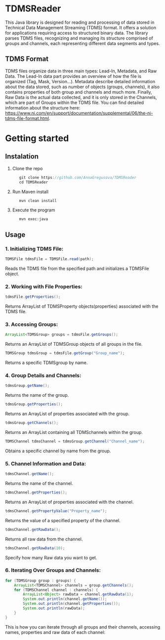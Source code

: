 # TDMSReader
This Java library is designed for reading and processing of data stored in Technical Data Management Streaming (TDMS) format. It offers a  solution for applications requiring access to structured binary data. The library parses TDMS files, recognizing and managing its structure comprised of groups and channels, each representing different data segments and types.

## TDMS Format
TDMS files organize data in three main types: Lead-In, Metadata, and Raw Data. The Lead-In data part provides an overview of how the file is organized (Tag, Mask, Version...). Metadata describe detailed information about the data stored, such as number of objects (groups, channels), it also contains properties of both group and channels and much more. Finally, Raw Data is the actual data collected, and it is only stored in the Channels, which are part of Groups within the TDMS file. You can find detailed information about the structure here: https://www.ni.com/en/support/documentation/supplemental/06/the-ni-tdms-file-format.html.

# Getting started

## Instalation
1. Clone the repo
   ```java
      git clone https://github.com/AnnaGregusova/TDMSReader
      cd TDMSReader
   ```
2. Run Maven install
   ```java
      mvn clean install
   ```
3. Execute the program
   ```java
      mvn exec:java
   ```
## Usage

### **1. Initializing TDMS File:**
```java
TDMSFile tdmsFile = TDMSFile.read(path);
```
Reads the TDMS file from the specified path and initializes a TDMSFile object.

### **2. Working with File Properties:**
```java
tdmsFile.getProperties();
```
Returns ArrayList of TDMSProperty objects(properties) associated with the TDMS file.

### **3. Accessing Groups:**
```java
ArrayList<TDMSGroup> groups = tdmsFile.getGroups();
```
Returns an ArrayList of TDMSGroup objects of all groups in the file.
```java
TDMSGroup tdmsGroup = tdmsFile.getGroup("Group_name");
```
Returns a specific TDMSgroup by name.

### **4. Group Details and Channels:**
```java
tdmsGroup.getName();
```
Returns the name of the group.

```java
tdmsGroup.getProperties();
```
Returns an ArrayList of properties associated with the group.
```java
tdmsGroup.getChannels();
```
Returns an ArrayList containing all TDMSchannels within the group.

```java
TDMSChannel tdmsChannel = tdmsGroup.getChannel("Channel_name");
```
Obtains a specific channel by name from the group.

### **5. Channel Information and Data:**
```java
tdmsChannel.getName();
```
Returns the name of the channel.
```java
tdmsChannel.getProperties();
```
Returns an ArrayList of properties associated with the channel.

```java
tdmsChannel.getPropertyValue("Property_name");
```
Returns the value of a specified property of the channel.
```java
tdmsChannel.getRawData();
```
Returns all raw data from the channel.
```java
tdmsChannel.getRawData(10);
```
Specify how many Raw data you want to get.

### 6. Iterating Over Groups and Channels:

```java
for (TDMSGroup group : groups) {
    ArrayList<TDMSChannel> channels = group.getChannels();
    for (TDMSChannel channel : channels) {
        ArrayList<Object> rawData = channel.getRawData(1);
        System.out.println(channel.getName());
        System.out.println(channel.getProperties());
        System.out.println(rawData);
    }
}
```
This is how you can iterate through all groups and their channels, accessing names, properties and raw data of each channel:


